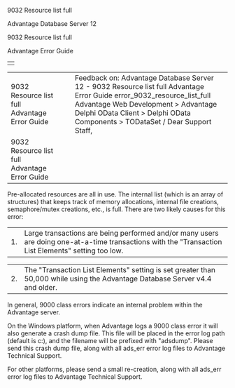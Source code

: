 9032 Resource list full




Advantage Database Server 12  

9032 Resource list full

Advantage Error Guide

|  |
| --- |
|  |

|  |  |  |  |  |
| --- | --- | --- | --- | --- |
| 9032 Resource list full  Advantage Error Guide |  |  | Feedback on: Advantage Database Server 12 - 9032 Resource list full Advantage Error Guide error\_9032\_resource\_list\_full Advantage Web Development > Advantage Delphi OData Client > Delphi OData Components > TODataSet / Dear Support Staff, |  |
| 9032 Resource list full  Advantage Error Guide |  |  |  |  |

Pre-allocated resources are all in use. The internal list (which is an array of structures) that keeps track of memory allocations, internal file creations, semaphore/mutex creations, etc., is full. There are two likely causes for this error:

|  |  |
| --- | --- |
| 1. | Large transactions are being performed and/or many users are doing one-at-a-time transactions with the "Transaction List Elements" setting too low. |

|  |  |
| --- | --- |
| 2. | The "Transaction List Elements" setting is set greater than 50,000 while using the Advantage Database Server v4.4 and older. |

In general, 9000 class errors indicate an internal problem within the Advantage server.

On the Windows platform, when Advantage logs a 9000 class error it will also generate a crash dump file. This file will be placed in the error log path (default is c:\), and the filename will be prefixed with "adsdump". Please send this crash dump file, along with all ads\_err error log files to Advantage Technical Support.

For other platforms, please send a small re-creation, along with all ads\_err error log files to Advantage Technical Support.